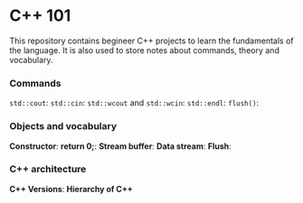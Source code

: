 # C++ 101

This repository contains begineer C++ projects to learn the fundamentals of the language. It is also used to store notes about commands, theory and vocabulary.

### Commands

`std::cout`:
`std::cin`:
`std::wcout` and `std::wcin`:
`std::endl`:
`flush()`:

### Objects and vocabulary

**Constructor**:
**return 0;**:
**Stream buffer**:
**Data stream**:
**Flush**:

### C++ architecture

**C++ Versions**:
**Hierarchy of C++**
